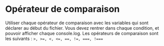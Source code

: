 # Opérateur de comparaison

Utiliser chaque opérateur de comparaison avec les variables qui sont déclarer au début du fichier.
Vous devez rentrer dans chaque condition, et pouvoir afficher chaque console.log.
Les opérateurs de comparaison sont les suivants : `>, >=, <, <=, ==, !=, ===, !===`

